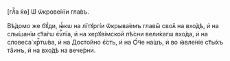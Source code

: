 [глⷡ҇а к҃ѳ] Ѡ҆ ѿкрове́нїи гла́въ.

Вѣ́домо же бꙋ́ди, ꙗ҆́кѡ на лїтꙋргі́и ѿкрыва́емъ главы̑ своѧ̑ на вхо́дѣ, и҆ на
слы́шанїи ст҃а́гѡ є҆ѵⷢ҇лїа, и҆ на херꙋві́мской пѣ́сни вели́кагѡ вхо́да, и҆ на
словеса̀ хрⷭ҇тѡ́ва, и҆ на Досто́йно є҆́сть, и҆ на Ѻ҆́ч҃е на́шъ, и҆ во ꙗ҆вле́нїе
ст҃ы́хъ та̑инъ, и҆ на вхо́дѣ на вече́рни.

